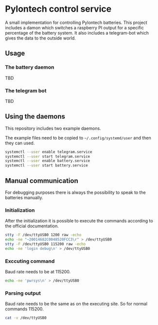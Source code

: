 # Pylontech control service

A small implementation for controlling Pylontech batteries.
This project includes a damon which switches a raspberry PI output for a specific percentage of the battery system.
It also includes a telegram-bot which gives the data to the outside world.

## Usage

### The battery daemon

TBD

### The telegram bot

TBD

## Using the daemons

This repository includes two example daemons.

The example files need to be copied to `~/.config/systemd/user` and then they can used.

```bash
systemctl --user enable telegram.service
systemctl --user start telegram.service
systemctl --user enable battery.service
systemctl --user start battery.service
```

## Manual communication

For debugging purposes there is always the possibility to speak to the batteries manually.

### Initialization

After the initialization it is possible to execute the commands according to the official documentation.

```bash
stty -F /dev/ttyUSB0 1200 raw -echo
echo -ne "~20014682C0048520FCC3\r" > /dev/ttyUSB0
stty -F /dev/ttyUSB0 115200 raw -echo
echo -ne 'login debug\n' > /dev/ttyUSB0
```

### Exccuting command

Baud rate needs to be at 115200.

```bash
echo -ne 'pwrsys\n' > /dev/ttyUSB0
```

### Parsing output

Baud rate needs to be the same as on the executing site. So for normal commands 115200.

```bash
cat -v /dev/ttyUSB0
```